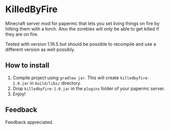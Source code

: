 KilledByFire
============

Minecraft server mod for papermc that lets you set living things on fire by hitting them with a torch. Also the zombies
will only be able to get killed if they are on fire.

Tested with version 1.16.5 but should be possible to recompile and use a different version as well possibly.


How to install
--------------

 1. Compile project using `gradlew jar`. This will create `killedbyfire-1.0.jar` in `build/libs/` directory.
 2. Drop `killedbyfire-1.0.jar` in the `plugins` folder of your papermc server.
 3. Enjoy!

Feedback
--------

Feedback appreciated.
